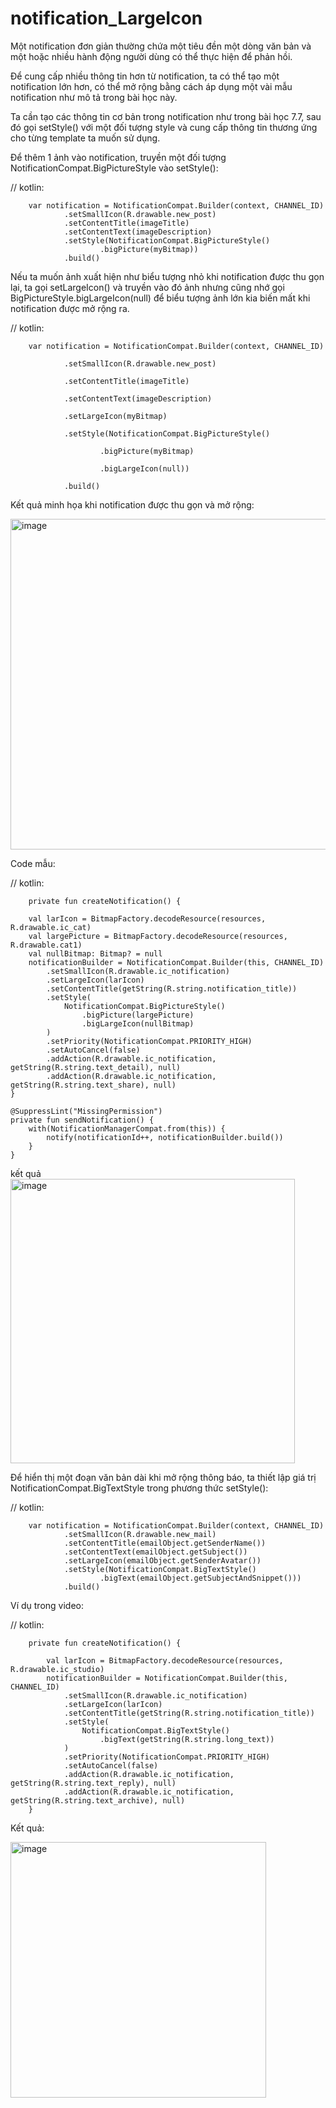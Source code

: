 # notification_LargeIcon
Một notification đơn giản thường chứa một tiêu đền một dòng văn bản và một hoặc nhiều hành động người dùng có thể thực hiện để phản hồi.

Để cung cấp nhiều thông tin hơn từ notification, ta có thể tạo một notification lớn hơn, có thể mở rộng bằng cách áp dụng một vài mẫu notification như mô tả trong bài học này.

Ta cần tạo các thông tin cơ bản trong notification như trong bài học 7.7, sau đó gọi setStyle() với một đối tượng style và cung cấp thông tin thương ứng cho từng template ta muốn sử dụng.

Để thêm 1 ảnh vào notification, truyền một đối tượng NotificationCompat.BigPictureStyle vào setStyle():

// kotlin:

        var notification = NotificationCompat.Builder(context, CHANNEL_ID)
                .setSmallIcon(R.drawable.new_post)
                .setContentTitle(imageTitle)
                .setContentText(imageDescription)
                .setStyle(NotificationCompat.BigPictureStyle()
                        .bigPicture(myBitmap))
                .build()
Nếu ta muốn ảnh xuất hiện như biểu tượng nhỏ khi notification được thu gọn lại, ta gọi setLargeIcon() và truyền vào đó ảnh nhưng cũng nhớ gọi BigPictureStyle.bigLargeIcon(null) để biểu tượng ảnh lớn kia biến mất khi notification được mở rộng ra.

// kotlin:


        var notification = NotificationCompat.Builder(context, CHANNEL_ID)

                .setSmallIcon(R.drawable.new_post)
                
                .setContentTitle(imageTitle)
                
                .setContentText(imageDescription)
                
                .setLargeIcon(myBitmap)
                
                .setStyle(NotificationCompat.BigPictureStyle()
                
                        .bigPicture(myBitmap)
                        
                        .bigLargeIcon(null))
                        
                .build()
        
        
Kết quả minh họa khi notification được thu gọn và mở rộng:

<img width="529" alt="image" src="https://github.com/user-attachments/assets/3d3abc02-9836-4dbc-9778-841d8c4ba12d">


Code mẫu:



// kotlin:

        private fun createNotification() {

        val larIcon = BitmapFactory.decodeResource(resources, R.drawable.ic_cat)
        val largePicture = BitmapFactory.decodeResource(resources, R.drawable.cat1)
        val nullBitmap: Bitmap? = null
        notificationBuilder = NotificationCompat.Builder(this, CHANNEL_ID)
            .setSmallIcon(R.drawable.ic_notification)
            .setLargeIcon(larIcon)
            .setContentTitle(getString(R.string.notification_title))
            .setStyle(
                NotificationCompat.BigPictureStyle()
                    .bigPicture(largePicture)
                    .bigLargeIcon(nullBitmap)
            )
            .setPriority(NotificationCompat.PRIORITY_HIGH)
            .setAutoCancel(false)
            .addAction(R.drawable.ic_notification, getString(R.string.text_detail), null)
            .addAction(R.drawable.ic_notification, getString(R.string.text_share), null)
    }

    @SuppressLint("MissingPermission")
    private fun sendNotification() {
        with(NotificationManagerCompat.from(this)) {
            notify(notificationId++, notificationBuilder.build())
        }
    }

kết quả 
<img width="455" alt="image" src="https://github.com/user-attachments/assets/4fd21189-5a4f-4f47-abcb-6fad7220efb8">

Để hiển thị một đoạn văn bản dài khi mở rộng thông báo, ta thiết lập giá trị NotificationCompat.BigTextStyle trong phương thức setStyle():

// kotlin:

        var notification = NotificationCompat.Builder(context, CHANNEL_ID)
                .setSmallIcon(R.drawable.new_mail)
                .setContentTitle(emailObject.getSenderName())
                .setContentText(emailObject.getSubject())
                .setLargeIcon(emailObject.getSenderAvatar())
                .setStyle(NotificationCompat.BigTextStyle()
                        .bigText(emailObject.getSubjectAndSnippet()))
                .build()
Ví dụ trong video:

// kotlin:

        private fun createNotification() {
        
            val larIcon = BitmapFactory.decodeResource(resources, R.drawable.ic_studio)
            notificationBuilder = NotificationCompat.Builder(this, CHANNEL_ID)
                .setSmallIcon(R.drawable.ic_notification)
                .setLargeIcon(larIcon)
                .setContentTitle(getString(R.string.notification_title))
                .setStyle(
                    NotificationCompat.BigTextStyle()
                        .bigText(getString(R.string.long_text))
                )
                .setPriority(NotificationCompat.PRIORITY_HIGH)
                .setAutoCancel(false)
                .addAction(R.drawable.ic_notification, getString(R.string.text_reply), null)
                .addAction(R.drawable.ic_notification, getString(R.string.text_archive), null)
        }
Kết quả:

<img width="409" alt="image" src="https://github.com/user-attachments/assets/0e863287-56f2-441a-b243-d301846c0606">


